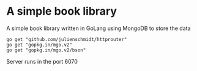 # A simple book library 
A simple book library written in GoLang using MongoDB to store the data

```
go get "github.com/julienschmidt/httprouter"
go get "gopkg.in/mgo.v2"
go get "gopkg.in/mgo.v2/bson"
```

Server runs in the port 6070
